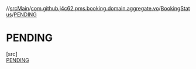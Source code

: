//[srcMain](../../../../index.md)/[com.github.j4c62.pms.booking.domain.aggregate.vo](../../index.md)/[BookingStatus](../index.md)/[PENDING](index.md)

# PENDING

[src]\
[PENDING](index.md)